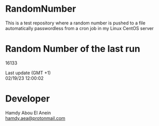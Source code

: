 # RandomNumber    
This is a test repository where a random number is pushed to a file automatically passwordless from a cron job in my Linux CentOS server    
# Random Number of the last run   
16133
      
Last update (GMT +1)    
02/19/23 12:00:02
# Developer    
Hamdy Abou El Anein   
hamdy.aea@protonmail.com
